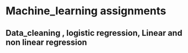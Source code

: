 # Machine_learning assignments
## Data_cleaning , logistic regression, Linear and non linear regression
